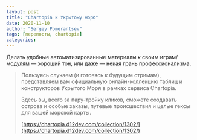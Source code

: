 ```yaml
---
layout: post
title: "Chartopia к Укрытому морю"
date: 2020-11-10
author: "Sergey Pomerantsev"
tags: [перепосты, chartopia]
categories:
---
```


Делать удобные автоматизированные материалы к своим играм/модулям — хороший тон, или даже — некая грань профессионализма.

> Пользуясь случаем (и готовясь к будущим стримам), представляем вам официальную онлайн-коллекцию таблиц и конструкторов Укрытого Моря в рамках сервиса Chartopia.
>
> Здесь вы, всего за пару-тройку кликов, сможете создавать острова и особые заказы, путевые происшествия и целые гексы для вашей морской карты.
> 
> [https://chartopia.d12dev.com/collection/1302/](https://chartopia.d12dev.com/collection/1302/)

